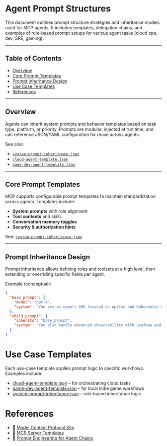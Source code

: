 # Agent Prompt Structures

This document outlines prompt structure strategies and inheritance models used for MCP agents. It includes templates, delegation chains, and examples of role-based prompt setups for various agent tasks (cloud ops, dev, SRE, gaming).

---

## Table of Contents

- [Overview](#overview)
- [Core Prompt Templates](#core-prompt-templates)
- [Prompt Inheritance Design](#prompt-inheritance-design)
- [Use Case Templates](#use-case-templates)
- [References](#references)

---

## Overview

Agents can inherit system prompts and behavior templates based on task type, platform, or priority. Prompts are modular, injected at run time, and can reference JSON/YAML configuration for reuse across agents.

See also:
- [`system-prompt-inheritance.json`](../config/templates/system-prompt-inheritance.json)
- [`cloud-agent-template.json`](../config/templates/cloud-agent-template.json)
- [`game-dev-agent-template.json`](../config/templates/game-dev-agent-template.json)

---

## Core Prompt Templates

MCP supports configurable prompt templates to maintain standardization across agents. Templates include:

- **System prompts** with role alignment
- **Tool contexts** and skills
- **Conversation memory toggles**
- **Security & authorization hints**

See: [`system-prompt-inheritance.json`](../config/templates/system-prompt-inheritance.json)

---

## Prompt Inheritance Design

Prompt inheritance allows defining roles and toolsets at a high level, then extending or overriding specific fields per agent.

Example (conceptual):

```json
{
  "base_prompt": {
    "model": "gpt-4",
    "system": "You are an expert SRE focused on uptime and Kubernetes ops."
  },
  "child_prompt": {
    "inherits": "base_prompt",
    "system": "You also handle advanced observability with Grafana and Loki."
  }
}
```

# Use Case Templates

Each use-case template applies prompt logic to specific workflows. Examples include:

- [cloud-agent-template.json](../../config/templates/cloud-agent-template.json) – for orchestrating cloud tasks
- [game-dev-agent-template.json](../../config/templates/game-dev-agent-template.json) – for local indie game workflows
- [system-prompt-inheritance.json](../../config/templates/system-prompt-inheritance.json) – role-based inheritance logic

# References

- 🧠 [Model Context Protocol Site](https://mcp.so/)
- 🔧 [MCP Server Templates](https://github.com/modelcontextprotocol/servers)
- 📘 [Prompt Engineering for Agent Chains](https://github.com/x1xhlol/system-prompts-and-models-of-ai-tools)